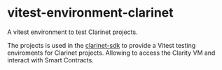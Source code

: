 # vitest-environment-clarinet

A vitest environment to test Clarinet projects.

The projects is used in the [clarinet-sdk](https://github.com/hirosystems/clarinet/tree/develop/components/clarinet-sdk) to provide a Vitest testing enviroments for Clarinet projects. Allowing to access the Clarity VM and interact with Smart Contracts.
